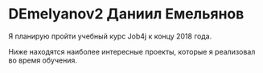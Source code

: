 # DEmelyanov2 Даниил Емельянов

Я планирую пройти учебный курс Job4j к концу 2018 года.
	
Ниже находятся наиболее интересные проекты, которые я реализовал во время обучения.